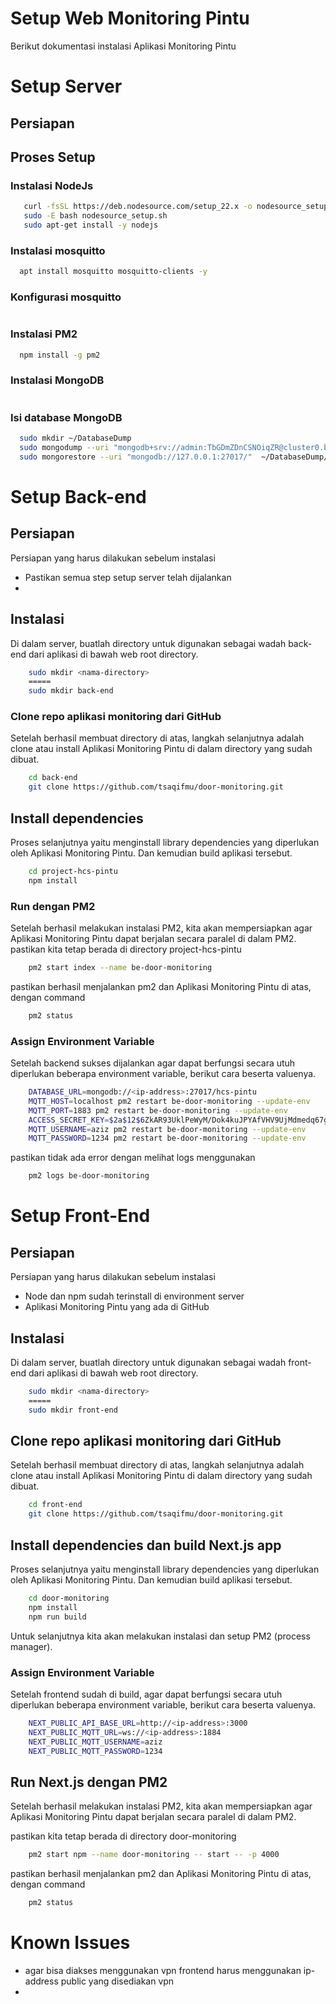# Setup Web Monitoring Pintu

Berikut dokumentasi instalasi Aplikasi Monitoring Pintu

# Setup Server

## Persiapan

## Proses Setup

### Instalasi NodeJs

```bash
   curl -fsSL https://deb.nodesource.com/setup_22.x -o nodesource_setup.sh
   sudo -E bash nodesource_setup.sh
   sudo apt-get install -y nodejs
```

### Instalasi mosquitto

```bash
  apt install mosquitto mosquitto-clients -y
```

### Konfigurasi mosquitto

```bash

```

### Instalasi PM2

```bash
  npm install -g pm2
```

### Instalasi MongoDB

```bash

```

### Isi database MongoDB

```bash
  sudo mkdir ~/DatabaseDump
  sudo mongodump --uri "mongodb+srv://admin:TbGDmZDnCSNOiqZR@cluster0.bdwyh.mongodb.net/hcs-pintu" --out ~/DatabaseDump
  sudo mongorestore --uri "mongodb://127.0.0.1:27017/"  ~/DatabaseDump/
```

# Setup Back-end

## Persiapan

Persiapan yang harus dilakukan sebelum instalasi

- Pastikan semua step setup server telah dijalankan
-

## Instalasi

Di dalam server, buatlah directory untuk digunakan sebagai wadah back-end dari aplikasi di bawah web root directory.

```bash
    sudo mkdir <nama-directory>
    =====
    sudo mkdir back-end
```

### Clone repo aplikasi monitoring dari GitHub

Setelah berhasil membuat directory di atas, langkah selanjutnya adalah clone atau install Aplikasi Monitoring Pintu di dalam directory yang sudah dibuat.

```bash
    cd back-end
    git clone https://github.com/tsaqifmu/door-monitoring.git
```

## Install dependencies

Proses selanjutnya yaitu menginstall library dependencies yang diperlukan oleh Aplikasi Monitoring Pintu. Dan kemudian build aplikasi tersebut.

```bash
    cd project-hcs-pintu
    npm install
```

### Run dengan PM2

Setelah berhasil melakukan instalasi PM2, kita akan mempersiapkan agar Aplikasi Monitoring Pintu dapat berjalan secara paralel di dalam PM2.
pastikan kita tetap berada di directory project-hcs-pintu

```bash
    pm2 start index --name be-door-monitoring
```

pastikan berhasil menjalankan pm2 dan Aplikasi Monitoring Pintu di atas, dengan command

```bash
    pm2 status
```

### Assign Environment Variable

Setelah backend sukses dijalankan agar dapat berfungsi secara utuh diperlukan beberapa environment variable, berikut cara beserta valuenya.

```bash
    DATABASE_URL=mongodb://<ip-address>:27017/hcs-pintu
    MQTT_HOST=localhost pm2 restart be-door-monitoring --update-env
    MQTT_PORT=1883 pm2 restart be-door-monitoring --update-env
    ACCESS_SECRET_KEY=$2a$12$6ZkAR93UklPeWyM/Dok4kuJPYAfVHV9UjMdmedq67gXEIEhoTIGIK pm2 restart be-door-monitoring --update-env
    MQTT_USERNAME=aziz pm2 restart be-door-monitoring --update-env
    MQTT_PASSWORD=1234 pm2 restart be-door-monitoring --update-env
```

pastikan tidak ada error dengan melihat logs menggunakan

```bash
    pm2 logs be-door-monitoring
```

# Setup Front-End

## Persiapan

Persiapan yang harus dilakukan sebelum instalasi

- Node dan npm sudah terinstall di environment server
- Aplikasi Monitoring Pintu yang ada di GitHub

## Instalasi

Di dalam server, buatlah directory untuk digunakan sebagai wadah front-end dari aplikasi di bawah web root directory.

```bash
    sudo mkdir <nama-directory>
    =====
    sudo mkdir front-end
```

## Clone repo aplikasi monitoring dari GitHub

Setelah berhasil membuat directory di atas, langkah selanjutnya adalah clone atau install Aplikasi Monitoring Pintu di dalam directory yang sudah dibuat.

```bash
    cd front-end
    git clone https://github.com/tsaqifmu/door-monitoring.git
```

## Install dependencies dan build Next.js app

Proses selanjutnya yaitu menginstall library dependencies yang diperlukan oleh Aplikasi Monitoring Pintu. Dan kemudian build aplikasi tersebut.

```bash
    cd door-monitoring
    npm install
    npm run build
```

Untuk selanjutnya kita akan melakukan instalasi dan setup PM2 (process manager).

### Assign Environment Variable

Setelah frontend sudah di build, agar dapat berfungsi secara utuh diperlukan beberapa environment variable, berikut cara beserta valuenya.

```bash
    NEXT_PUBLIC_API_BASE_URL=http://<ip-address>:3000
    NEXT_PUBLIC_MQTT_URL=ws://<ip-address>:1884
    NEXT_PUBLIC_MQTT_USERNAME=aziz
    NEXT_PUBLIC_MQTT_PASSWORD=1234
```

## Run Next.js dengan PM2

Setelah berhasil melakukan instalasi PM2, kita akan mempersiapkan agar Aplikasi Monitoring Pintu dapat berjalan secara paralel di dalam PM2.

pastikan kita tetap berada di directory door-monitoring

```bash
    pm2 start npm --name door-monitoring -- start -- -p 4000
```

pastikan berhasil menjalankan pm2 dan Aplikasi Monitoring Pintu di atas, dengan command

```bash
    pm2 status
```

# Known Issues

- agar bisa diakses menggunakan vpn frontend harus menggunakan ip-address public yang disediakan vpn
-
